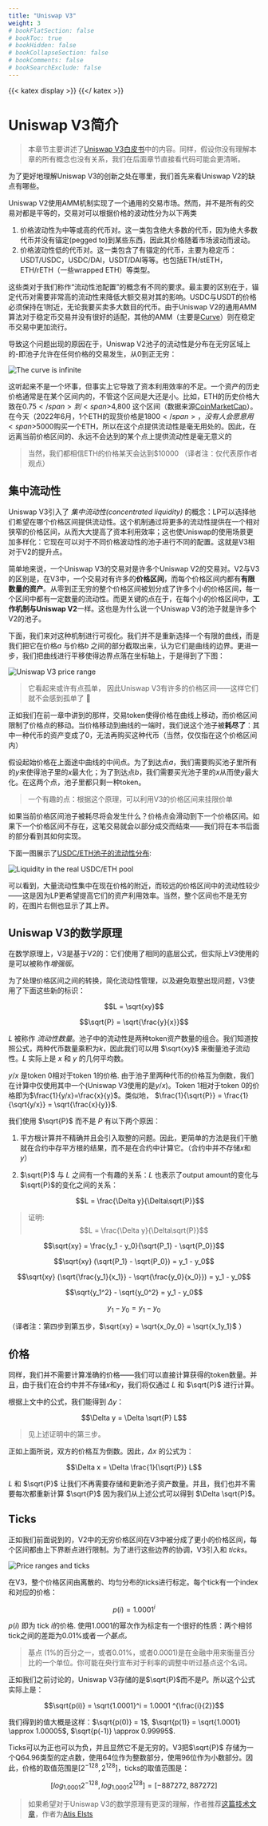```yaml
---
title: "Uniswap V3"
weight: 3
# bookFlatSection: false
# bookToc: true
# bookHidden: false
# bookCollapseSection: false
# bookComments: false
# bookSearchExclude: false
---
```

{{< katex display >}} {{</ katex >}}

# Uniswap V3简介

> 本章节主要讲述了[Uniswap V3白皮书](https://uniswap.org/whitepaper-v3.pdf)中的内容。同样，假设你没有理解本章的所有概念也没有关系，我们在后面章节直接看代码可能会更清晰。

为了更好地理解Uniswap V3的创新之处在哪里，我们首先来看Uniswap V2的缺点有哪些。

Uniswap V2使用AMM机制实现了一个通用的交易市场。然而，并不是所有的交易对都是平等的，交易对可以根据价格的波动性分为以下两类

1. 价格波动性为中等或高的代币对。这一类包含绝大多数的代币，因为绝大多数代币并没有锚定(pegged to)到某些东西，因此其价格随着市场波动而波动。
2. 价格波动性低的代币对。这一类包含了有锚定的代币，主要为稳定币：USDT/USDC，USDC/DAI，USDT/DAI等等。也包括ETH/stETH，ETH/rETH（一些wrapped ETH）等类型。

这些类对于我们称作“流动性池配置”的概念有不同的要求。最主要的区别在于，锚定代币对需要非常高的流动性来降低大额交易对其的影响。USDC与USDT的价格必须保持在1附近，无论我要买卖多大数目的代币。由于Uniswap V2的通用AMM算法对于稳定币交易并没有很好的适配，其他的AMM（主要是[Curve](https://curve.fi)）则在稳定币交易中更加流行。

导致这个问题出现的原因在于，Uniswap V2池子的流动性是分布在无穷区域上的-即池子允许在任何价格的交易发生，从0到正无穷：


![The curve is infinite](/images/milestone_0/curve_infinite.png)

这听起来不是一个坏事，但事实上它导致了资本利用效率的不足。一个资产的历史价格通常是在某个区间内的，不管这个区间是大还是小。比如，ETH的历史价格大致在<span>$0.75</span>
到 <span>$4,800</span> 这个区间（数据来源[CoinMarketCap](https://coinmarketcap.com/currencies/ethereum/)）。在今天（2022年6月，1个ETH的现货价格是<span>$1800</span>，没有人会愿意用<span>$5000</span>购买一个ETH，所以在这个点提供流动性是毫无用处的。因此，在远离当前价格区间的、永远不会达到的某个点上提供流动性是毫无意义的

> 当然，我们都相信ETH的价格某天会达到$10000
> （译者注：仅代表原作者观点）

## 集中流动性

Uniswap V3引入了 *集中流动性(concentrated liquidity)* 的概念：LP可以选择他们希望在哪个价格区间提供流动性。这个机制通过将更多的流动性提供在一个相对狭窄的价格区间，从而大大提高了资本利用效率；这也使Uniswap的使用场景更加多样化：它现在可以对于不同价格波动性的池子进行不同的配置。这就是V3相对于V2的提升点。

简单地来说，一个Uniswap V3的交易对是许多个Uniswap V2的交易对。V2与V3的区别是，在V3中，一个交易对有许多的**价格区间**，而每个价格区间内都有**有限数量的资产**。从零到正无穷的整个价格区间被划分成了许多个小的价格区间，每一个区间中都有一定数量的流动性。而更关键的点在于，在每个小的价格区间中，**工作机制与Uniswap V2**一样。这也是为什么说一个Uniswap V3的池子就是许多个V2的池子。

下面，我们来对这种机制进行可视化。我们并不是重新选择一个有限的曲线，而是我们把它在价格$a$ 与价格$b$ 之间的部分截取出来，认为它们是曲线的边界。更进一步，我们把曲线进行平移使得边界点落在坐标轴上，于是得到了下图：


![Uniswap V3 price range](/images/milestone_0/curve_finite.png)

> 它看起来或许有点孤单， 因此Uniswap V3有许多的价格区间——这样它们就不会感到孤单了 🙂

正如我们在前一章中讲到的那样，交易token使得价格在曲线上移动，而价格区间限制了价格点的移动。当价格移动到曲线的一端时，我们说这个池子被**耗尽了**：其中一种代币的资产变成了0，无法再购买这种代币（当然，仅仅指在这个价格区间内）

假设起始价格在上面途中曲线的中间点。为了到达点$a$，我们需要购买池子里所有的$y$来使得池子里的$x$最大化；为了到达点$b$，我们需要买光池子里的$x$从而使$y$最大化。在这两个点，池子里都只剩一种token。


> 一个有趣的点：根据这个原理，可以利用V3的价格区间来挂限价单

如果当前价格区间池子被耗尽将会发生什么？价格点会滑动到下一个价格区间。如果下一个价格区间不存在，这笔交易就会以部分成交而结束——我们将在本书后面的部分看到其如何实现。


下面一图展示了[USDC/ETH池子的流动性分布](https://info.uniswap.org/#/pools/0x8ad599c3a0ff1de082011efddc58f1908eb6e6d8):

![Liquidity in the real USDC/ETH pool](/images/milestone_0/usdceth_liquidity.png)

可以看到，大量流动性集中在现在价格的附近，而较远的价格区间中的流动性较少——这是因为LP更希望提高它们的资产利用效率。当然，整个区间也不是无穷的，在图片右侧也显示了其上界。


## Uniswap V3的数学原理

在数学原理上，V3是基于V2的：它们使用了相同的底层公式，但实际上V3使用的是可以被称作*增强版*。

为了处理价格区间之间的转换，简化流动性管理，以及避免取整出现问题，V3使用了下面这些新的标识：

$$L = \sqrt{xy}$$

$$\sqrt{P} = \sqrt{\frac{y}{x}}$$

$L$ 被称作 *流动性数量*。池子中的流动性是两种token资产数量的组合。我们知道按照公式，两种代币数量乘积为$k$，因此我们可以用 $\sqrt{xy}$ 来衡量池子流动性。$L$ 实际上是 $x$ 和 $y$ 的几何平均数。

$y/x$ 是token 0相对于token 1的价格. 由于池子里两种代币的价格互为倒数，我们在计算中仅使用其中一个(Uniswap V3使用的是$y/x$)。Token 1相对于token 0的价格即为$\frac{1}{y/x}=\frac{x}{y}$。类似地， $\frac{1}{\sqrt{P}} = \frac{1}{\sqrt{y/x}} = \sqrt{\frac{x}{y}}$.

我们使用 $\sqrt{P}$ 而不是 $P$ 有以下两个原因：

1. 平方根计算并不精确并且会引入取整的问题。因此，更简单的方法是我们干脆就在合约中存平方根的结果，而不是在合约中计算它。（合约中并不存储$x$和$y$）
2. $\sqrt{P}$ 与 $L$ 之间有一个有趣的关系：$L$ 也表示了output amount的变化与$\sqrt{P}$的变化之间的关系：


    $$L = \frac{\Delta y}{\Delta\sqrt{P}}$$

> 证明:
$$L = \frac{\Delta y}{\Delta\sqrt{P}}$$

$$\sqrt{xy} = \frac{y_1 - y_0}{\sqrt{P_1} - \sqrt{P_0}}$$

$$\sqrt{xy} (\sqrt{P_1} - \sqrt{P_0}) = y_1 - y_0$$

$$\sqrt{xy} (\sqrt{\frac{y_1}{x_1}} - \sqrt{\frac{y_0}{x_0}}) = y_1 - y_0$$

$$\sqrt{y_1^2} - \sqrt{y_0^2} = y_1 - y_0$$ 

$$y_1 - y_0 = y_1 - y_0$$

（译者注：第四步到第五步，$\sqrt{xy} = \sqrt{x_0y_0} = \sqrt{x_1y_1}$ ）

## 价格

同样，我们并不需要计算准确的价格——我们可以直接计算获得的token数量。并且，由于我们在合约中并不存储$x$和$y$，我们将仅通过 $L$ 和 $\sqrt{P}$ 进行计算。

根据上文中的公式，我们能得到 $\Delta y$：


$$\Delta y = \Delta \sqrt{P} L$$

> 见上述证明中的第三步。

正如上面所说，双方的价格互为倒数。因此，$\Delta x$ 的公式为：


$$\Delta x = \Delta \frac{1}{\sqrt{P}} L$$

$L$ 和 $\sqrt{P}$ 让我们不再需要存储和更新池子资产数量。并且，我们也并不需要每次都重新计算 $\sqrt{P}$ 因为我们从上述公式可以得到 $\Delta \sqrt{P}$。


## Ticks

正如我们前面说到的，V2中的无穷价格区间在V3中被分成了更小的价格区间，每个区间都由上下界断点进行限制。为了进行这些边界的协调，V3引入和 *ticks*。


![Price ranges and ticks](/images/milestone_0/ticks_and_ranges.png)

在V3，整个价格区间由离散的、均匀分布的ticks进行标定。每个tick有一个index和对应的价格：

$$p(i) = 1.0001^i$$

$p(i)$ 即为 tick $i$的价格. 使用1.0001的幂次作为标定有一个很好的性质：两个相邻tick之间的差距为0.01%或者*一个基点。*

> 基点 (1%的百分之一，或者0.01%，或者0.0001)是在金融中用来衡量百分比的一个单位。你可能在央行宣布对于利率的调整中听过基点这个名词。

正如我们之前讨论的，Uniswap V3存储的是$\sqrt{P}$而不是$P$。所以这个公式实际上是：


$$\sqrt{p(i)} = \sqrt{1.0001}^i = 1.0001 ^{\frac{i}{2}}$$

我们得到的值大概是这样：$\sqrt{p(0)} = 1$, $\sqrt{p(1)} = \sqrt{1.0001} \approx 1.00005$, $\sqrt{p(-1)} \approx 0.99995$.

Ticks可以为正也可以为负，并且显然它不是无穷的。V3把$\sqrt{P}$ 存储为一个Q64.96类型的定点数，使用64位作为整数部分，使用96位作为小数部分。因此，价格的取值范围是$[2^{-128}, 2^{128}]$，ticks的取值范围是：


$$[log_{1.0001}2^{-128}, log_{1.0001}{2^{128}}] = [-887272, 887272]$$

> 如果希望对于Uniswap V3的数学原理有更深的理解，作者推荐[这篇技术文章](https://atiselsts.github.io/pdfs/uniswap-v3-liquidity-math.pdf)，作者为[Atis Elsts](https://twitter.com/atiselsts)

